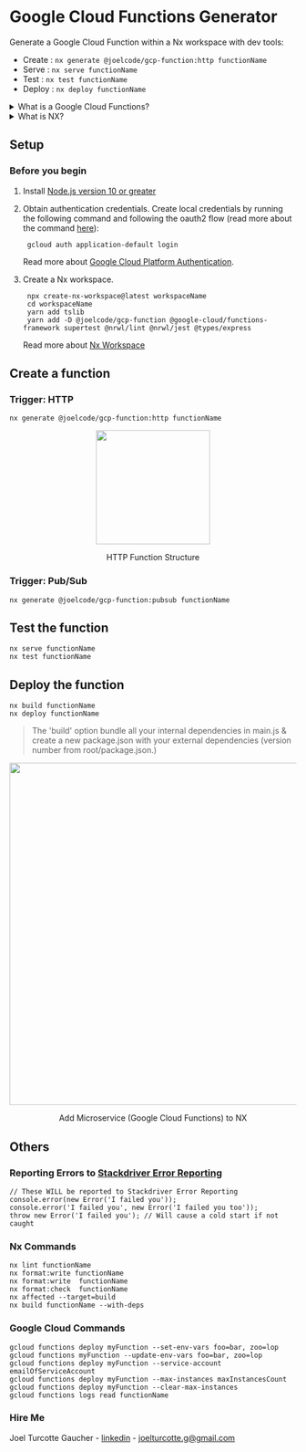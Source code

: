 # Google Cloud Functions Generator
Generate a Google Cloud Function within a Nx workspace with dev tools: 
* Create : `nx generate @joelcode/gcp-function:http functionName`                       
* Serve  : `nx serve functionName`                
* Test   : `nx test functionName`      
* Deploy : `nx deploy functionName`       

<details>
<summary>What is a Google Cloud Functions?</summary>
Cloud Functions is a serverless execution environment for building and 
connecting cloud services. With Cloud Functions you write simple, single-purpose 
functions that are attached to events emitted from your cloud infrastructure and 
services. Your function is triggered when an event being watched is fired.

* [Learn how to write a function from scratch.](https://cloud.google.com/functions/docs/first-nodejs)
</details>

<details>
<summary>What is NX?</summary>
Nx is a set of extensible dev tools for monorepo, which helps you develop like Google, Facebook, and Microsoft.
It has first-class support for many frontend and backend technologies, so its documentation comes in multiple flavours.

* [Learn Nx features in 10 minutes.](https://nx.dev/angular/getting-started/why-nx)
</details>

## Setup

### Before you begin
1. Install [Node.js version 10 or greater](https://nodejs.org/)

1. Obtain authentication credentials.
    Create local credentials by running the following command and following the
    oauth2 flow (read more about the command [here](https://cloud.google.com/sdk/gcloud/reference/beta/auth/application-default/login)):

        gcloud auth application-default login

    Read more about [Google Cloud Platform Authentication](https://cloud.google.com/docs/authentication#projects_and_resources).

1. Create a Nx workspace.

		npx create-nx-workspace@latest workspaceName
		cd workspaceName
		yarn add tslib
		yarn add -D @joelcode/gcp-function @google-cloud/functions-framework supertest @nrwl/lint @nrwl/jest @types/express
		
    Read more about [Nx Workspace](https://nx.dev/angular)
    
## Create a function
### Trigger: HTTP
    nx generate @joelcode/gcp-function:http functionName
    
<div align="center">
<img src="https://github.com/JoelCode/gcp-function/blob/master/http-function-structure.png?raw=true" width="200">
<p>HTTP Function Structure</p>
</div>

### Trigger: Pub/Sub
    nx generate @joelcode/gcp-function:pubsub functionName
## Test the function
    nx serve functionName
    nx test functionName

## Deploy the function
    nx build functionName
    nx deploy functionName

> The 'build' option bundle all your internal dependencies in main.js & create a new package.json with your external dependencies (version number from root/package.json.)




<div align="center">
<img src="https://github.com/JoelCode/gcp-function/blob/master/nx-dev-flow.png?raw=true" width="600">
<p>Add Microservice (Google Cloud Functions) to NX</p>
</div>



## Others
### Reporting Errors to [Stackdriver Error Reporting](https://cloud.google.com/error-reporting/docs)

    // These WILL be reported to Stackdriver Error Reporting
    console.error(new Error('I failed you'));
    console.error('I failed you', new Error('I failed you too'));
    throw new Error('I failed you'); // Will cause a cold start if not caught

### Nx Commands
    nx lint functionName
    nx format:write functionName
    nx format:write  functionName
    nx format:check  functionName
    nx affected --target=build
    nx build functionName --with-deps

### Google Cloud Commands
    gcloud functions deploy myFunction --set-env-vars foo=bar, zoo=lop
    gcloud functions myFunction --update-env-vars foo=bar, zoo=lop
    gcloud functions deploy myFunction --service-account emailOfServiceAccount
    gcloud functions deploy myFunction --max-instances maxInstancesCount
    gcloud functions deploy myFunction --clear-max-instances
    gcloud functions logs read functionName

### Hire Me
Joel Turcotte Gaucher - [linkedin](https://www.linkedin.com/in/joel-turcotte-gaucher-ba057167/) - joelturcotte.g@gmail.com
